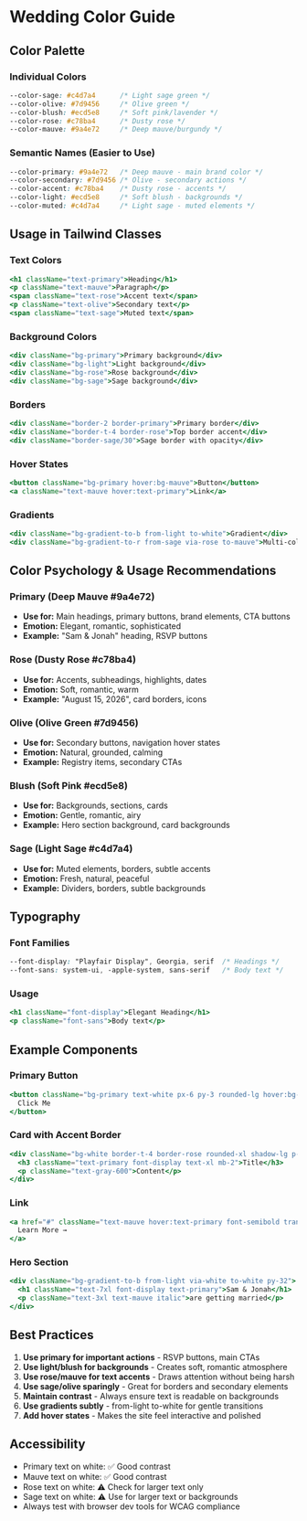 # Wedding Color Guide

## Color Palette

### Individual Colors
```css
--color-sage: #c4d7a4      /* Light sage green */
--color-olive: #7d9456     /* Olive green */
--color-blush: #ecd5e8     /* Soft pink/lavender */
--color-rose: #c78ba4      /* Dusty rose */
--color-mauve: #9a4e72     /* Deep mauve/burgundy */
```

### Semantic Names (Easier to Use)
```css
--color-primary: #9a4e72   /* Deep mauve - main brand color */
--color-secondary: #7d9456 /* Olive - secondary actions */
--color-accent: #c78ba4    /* Dusty rose - accents */
--color-light: #ecd5e8     /* Soft blush - backgrounds */
--color-muted: #c4d7a4     /* Light sage - muted elements */
```

## Usage in Tailwind Classes

### Text Colors
```jsx
<h1 className="text-primary">Heading</h1>
<p className="text-mauve">Paragraph</p>
<span className="text-rose">Accent text</span>
<p className="text-olive">Secondary text</p>
<span className="text-sage">Muted text</span>
```

### Background Colors
```jsx
<div className="bg-primary">Primary background</div>
<div className="bg-light">Light background</div>
<div className="bg-rose">Rose background</div>
<div className="bg-sage">Sage background</div>
```

### Borders
```jsx
<div className="border-2 border-primary">Primary border</div>
<div className="border-t-4 border-rose">Top border accent</div>
<div className="border-sage/30">Sage border with opacity</div>
```

### Hover States
```jsx
<button className="bg-primary hover:bg-mauve">Button</button>
<a className="text-mauve hover:text-primary">Link</a>
```

### Gradients
```jsx
<div className="bg-gradient-to-b from-light to-white">Gradient</div>
<div className="bg-gradient-to-r from-sage via-rose to-mauve">Multi-color gradient</div>
```

## Color Psychology & Usage Recommendations

### Primary (Deep Mauve #9a4e72)
- **Use for:** Main headings, primary buttons, brand elements, CTA buttons
- **Emotion:** Elegant, romantic, sophisticated
- **Example:** "Sam & Jonah" heading, RSVP buttons

### Rose (Dusty Rose #c78ba4)
- **Use for:** Accents, subheadings, highlights, dates
- **Emotion:** Soft, romantic, warm
- **Example:** "August 15, 2026", card borders, icons

### Olive (Olive Green #7d9456)
- **Use for:** Secondary buttons, navigation hover states
- **Emotion:** Natural, grounded, calming
- **Example:** Registry items, secondary CTAs

### Blush (Soft Pink #ecd5e8)
- **Use for:** Backgrounds, sections, cards
- **Emotion:** Gentle, romantic, airy
- **Example:** Hero section background, card backgrounds

### Sage (Light Sage #c4d7a4)
- **Use for:** Muted elements, borders, subtle accents
- **Emotion:** Fresh, natural, peaceful
- **Example:** Dividers, borders, subtle backgrounds

## Typography

### Font Families
```css
--font-display: "Playfair Display", Georgia, serif  /* Headings */
--font-sans: system-ui, -apple-system, sans-serif   /* Body text */
```

### Usage
```jsx
<h1 className="font-display">Elegant Heading</h1>
<p className="font-sans">Body text</p>
```

## Example Components

### Primary Button
```jsx
<button className="bg-primary text-white px-6 py-3 rounded-lg hover:bg-mauve transition-colors shadow-md">
  Click Me
</button>
```

### Card with Accent Border
```jsx
<div className="bg-white border-t-4 border-rose rounded-xl shadow-lg p-6">
  <h3 className="text-primary font-display text-xl mb-2">Title</h3>
  <p className="text-gray-600">Content</p>
</div>
```

### Link
```jsx
<a href="#" className="text-mauve hover:text-primary font-semibold transition-colors">
  Learn More →
</a>
```

### Hero Section
```jsx
<div className="bg-gradient-to-b from-light via-white to-white py-32">
  <h1 className="text-7xl font-display text-primary">Sam & Jonah</h1>
  <p className="text-3xl text-mauve italic">are getting married</p>
</div>
```

## Best Practices

1. **Use primary for important actions** - RSVP buttons, main CTAs
2. **Use light/blush for backgrounds** - Creates soft, romantic atmosphere
3. **Use rose/mauve for text accents** - Draws attention without being harsh
4. **Use sage/olive sparingly** - Great for borders and secondary elements
5. **Maintain contrast** - Always ensure text is readable on backgrounds
6. **Use gradients subtly** - from-light to-white for gentle transitions
7. **Add hover states** - Makes the site feel interactive and polished

## Accessibility

- Primary text on white: ✅ Good contrast
- Mauve text on white: ✅ Good contrast
- Rose text on white: ⚠️ Check for larger text only
- Sage text on white: ⚠️ Use for larger text or backgrounds
- Always test with browser dev tools for WCAG compliance
